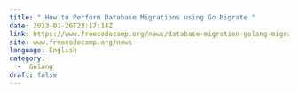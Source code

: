 ```yaml
---
title: " How to Perform Database Migrations using Go Migrate "
date: 2023-01-26T23:17:14Z
link: https://www.freecodecamp.org/news/database-migration-golang-migrate/?utm_medium=RSS&utm_source=news.12bit.vn
site: www.freecodecamp.org/news
language: English
category:
  -  Golang 
draft: false
---
```

